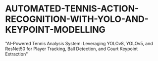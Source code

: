 # AUTOMATED-TENNIS-ACTION-RECOGNITION-WITH-YOLO-AND-KEYPOINT-MODELLING
"AI-Powered Tennis Analysis System: Leveraging YOLOv8, YOLOv5, and ResNet50 for Player Tracking, Ball Detection, and Court Keypoint Extraction"
